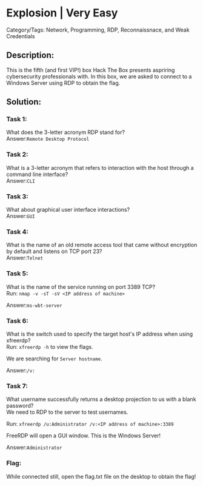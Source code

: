 # Explosion | Very Easy
Category/Tags: Network, Programming, RDP, Reconnaissnace, and Weak Credentials

## Description:
This is the fifth (and first VIP!) box Hack The Box presents aspriring cybersecurity professionals with. In this box, we are asked to connect to a Windows Server using RDP to obtain the flag.

## Solution:
### **Task 1**:
What does the 3-letter acronym RDP stand for?<br>
Answer:`Remote Desktop Protocol`

### **Task 2**:
What is a 3-letter acronym that refers to interaction with the host through a command line interface? <br>
Answer:`CLI`

### **Task 3**:
What about graphical user interface interactions? <br>
Answer:`GUI`

### **Task 4**:
What is the name of an old remote access tool that came without encryption by default and listens on TCP port 23?<br>
Answer:`Telnet`

### **Task 5**:
What is the name of the service running on port 3389 TCP? <br>
Run:
`nmap -v -sT -sV <IP address of machine>`

Answer:`ms-wbt-server`

### **Task 6**:
What is the switch used to specify the target host's IP address when using xfreerdp?<br>
Run:
`xfreerdp -h` to view the flags.

We are searching for `Server hostname`.

Answer:`/v:`

### **Task 7**:
What username successfully returns a desktop projection to us with a blank password? <br>
We need to RDP to the server to test usernames.

Run:
`xfreerdp /u:Administrator /v:<IP address of machine>:3389`

FreeRDP will open a GUI window. This is the Windows Server!

Answer:`Administrator`

### **Flag**:
While connected still, open the flag.txt file on the desktop to obtain the flag!
